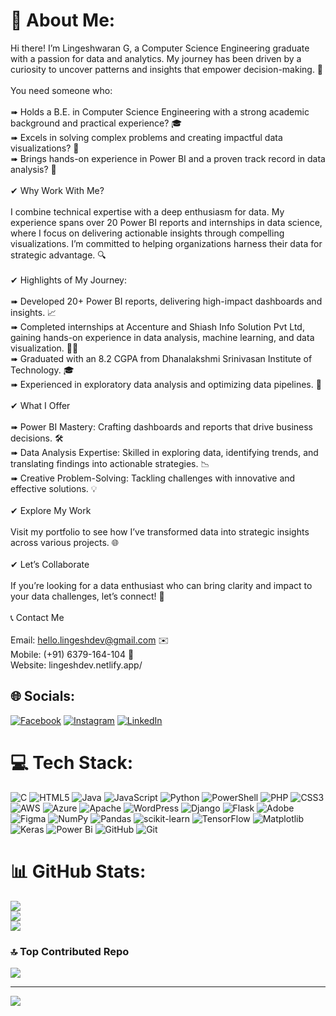 # 💫 About Me:
Hi there! I’m Lingeshwaran G, a Computer Science Engineering graduate with a passion for data and analytics. My journey has been driven by a curiosity to uncover patterns and insights that empower decision-making. 🌟<br><br>You need someone who:<br><br>➠ Holds a B.E. in Computer Science Engineering with a strong academic background and practical experience? 🎓<br>➠ Excels in solving complex problems and creating impactful data visualizations? 🧩<br>➠ Brings hands-on experience in Power BI and a proven track record in data analysis? 🚀<br><br>✔ Why Work With Me?<br><br>I combine technical expertise with a deep enthusiasm for data. My experience spans over 20 Power BI reports and internships in data science, where I focus on delivering actionable insights through compelling visualizations. I’m committed to helping organizations harness their data for strategic advantage. 🔍<br><br>✔ Highlights of My Journey:<br><br>➠ Developed 20+ Power BI reports, delivering high-impact dashboards and insights. 📈<br>➠ Completed internships at Accenture and Shiash Info Solution Pvt Ltd, gaining hands-on experience in data analysis, machine learning, and data visualization. 🧑‍💻<br>➠ Graduated with an 8.2 CGPA from Dhanalakshmi Srinivasan Institute of Technology. 🎓<br>➠ Experienced in exploratory data analysis and optimizing data pipelines. 🔎<br><br>✔ What I Offer<br><br>➠ Power BI Mastery: Crafting dashboards and reports that drive business decisions. 🛠️<br>➠ Data Analysis Expertise: Skilled in exploring data, identifying trends, and translating findings into actionable strategies. 📉<br>➠ Creative Problem-Solving: Tackling challenges with innovative and effective solutions. 💡<br><br>✔ Explore My Work<br><br>Visit my portfolio to see how I’ve transformed data into strategic insights across various projects. 🌐<br><br>✔ Let’s Collaborate<br><br>If you’re looking for a data enthusiast who can bring clarity and impact to your data challenges, let’s connect! 🤝<br><br>📞 Contact Me<br><br>Email: hello.lingeshdev@gmail.com ✉️<br>Mobile: (+91) 6379-164-104 📱<br>Website: lingeshdev.netlify.app/


## 🌐 Socials:
[![Facebook](https://img.shields.io/badge/Facebook-%231877F2.svg?logo=Facebook&logoColor=white)](https://facebook.com/https://www.facebook.com/msdlinges.waran/) [![Instagram](https://img.shields.io/badge/Instagram-%23E4405F.svg?logo=Instagram&logoColor=white)](https://instagram.com/https://www.instagram.com/_l.i.n.g.e.s.h__?igsh=amhjN3k4MmNvenJ0) [![LinkedIn](https://img.shields.io/badge/LinkedIn-%230077B5.svg?logo=linkedin&logoColor=white)](https://linkedin.com/in/https://www.linkedin.com/in/lingeshdev/) 

# 💻 Tech Stack:
![C](https://img.shields.io/badge/c-%2300599C.svg?style=plastic&logo=c&logoColor=white) ![HTML5](https://img.shields.io/badge/html5-%23E34F26.svg?style=plastic&logo=html5&logoColor=white) ![Java](https://img.shields.io/badge/java-%23ED8B00.svg?style=plastic&logo=openjdk&logoColor=white) ![JavaScript](https://img.shields.io/badge/javascript-%23323330.svg?style=plastic&logo=javascript&logoColor=%23F7DF1E) ![Python](https://img.shields.io/badge/python-3670A0?style=plastic&logo=python&logoColor=ffdd54) ![PowerShell](https://img.shields.io/badge/PowerShell-%235391FE.svg?style=plastic&logo=powershell&logoColor=white) ![PHP](https://img.shields.io/badge/php-%23777BB4.svg?style=plastic&logo=php&logoColor=white) ![CSS3](https://img.shields.io/badge/css3-%231572B6.svg?style=plastic&logo=css3&logoColor=white) ![AWS](https://img.shields.io/badge/AWS-%23FF9900.svg?style=plastic&logo=amazon-aws&logoColor=white) ![Azure](https://img.shields.io/badge/azure-%230072C6.svg?style=plastic&logo=microsoftazure&logoColor=white) ![Apache](https://img.shields.io/badge/apache-%23D42029.svg?style=plastic&logo=apache&logoColor=white) ![WordPress](https://img.shields.io/badge/WordPress-%23117AC9.svg?style=plastic&logo=WordPress&logoColor=white) ![Django](https://img.shields.io/badge/django-%23092E20.svg?style=plastic&logo=django&logoColor=white) ![Flask](https://img.shields.io/badge/flask-%23000.svg?style=plastic&logo=flask&logoColor=white) ![Adobe](https://img.shields.io/badge/adobe-%23FF0000.svg?style=plastic&logo=adobe&logoColor=white) ![Figma](https://img.shields.io/badge/figma-%23F24E1E.svg?style=plastic&logo=figma&logoColor=white) ![NumPy](https://img.shields.io/badge/numpy-%23013243.svg?style=plastic&logo=numpy&logoColor=white) ![Pandas](https://img.shields.io/badge/pandas-%23150458.svg?style=plastic&logo=pandas&logoColor=white) ![scikit-learn](https://img.shields.io/badge/scikit--learn-%23F7931E.svg?style=plastic&logo=scikit-learn&logoColor=white) ![TensorFlow](https://img.shields.io/badge/TensorFlow-%23FF6F00.svg?style=plastic&logo=TensorFlow&logoColor=white) ![Matplotlib](https://img.shields.io/badge/Matplotlib-%23ffffff.svg?style=plastic&logo=Matplotlib&logoColor=black) ![Keras](https://img.shields.io/badge/Keras-%23D00000.svg?style=plastic&logo=Keras&logoColor=white) ![Power Bi](https://img.shields.io/badge/power_bi-F2C811?style=plastic&logo=powerbi&logoColor=black) ![GitHub](https://img.shields.io/badge/github-%23121011.svg?style=plastic&logo=github&logoColor=white) ![Git](https://img.shields.io/badge/git-%23F05033.svg?style=plastic&logo=git&logoColor=white)
# 📊 GitHub Stats:
![](https://github-readme-stats.vercel.app/api?username=LingeshDev&theme=dark&hide_border=false&include_all_commits=false&count_private=true)<br/>
![](https://github-readme-streak-stats.herokuapp.com/?user=LingeshDev&theme=dark&hide_border=false)<br/>
![](https://github-readme-stats.vercel.app/api/top-langs/?username=LingeshDev&theme=dark&hide_border=false&include_all_commits=false&count_private=true&layout=compact)

### 🔝 Top Contributed Repo
![](https://github-contributor-stats.vercel.app/api?username=LingeshDev&limit=5&theme=dark&combine_all_yearly_contributions=true)

---
[![](https://visitcount.itsvg.in/api?id=LingeshDev&icon=2&color=7)](https://visitcount.itsvg.in)

<!-- Proudly created with GPRM ( https://gprm.itsvg.in ) -->
